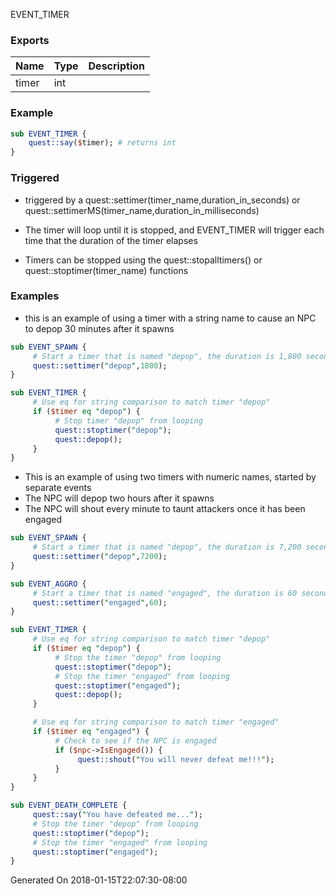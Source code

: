EVENT_TIMER
### Exports
**Name**|**Type**|**Description**
:-----|:-----|:-----
timer|int|
### Example
```perl
sub EVENT_TIMER {
	quest::say($timer); # returns int
}
```

### Triggered

* triggered by a quest::settimer(timer_name,duration_in_seconds) or quest::settimerMS(timer_name,duration_in_milliseconds)

* The timer will loop until it is stopped, and EVENT_TIMER will trigger each time that the duration of the timer elapses

* Timers can be stopped using the quest::stopalltimers() or quest::stoptimer(timer_name) functions

### Examples

* this is an example of using a timer with a string name to cause an NPC to depop 30 minutes after it spawns

```perl
sub EVENT_SPAWN {
     # Start a timer that is named "depop", the duration is 1,800 seconds (30 minutes)
     quest::settimer("depop",1800); 
}

sub EVENT_TIMER {
     # Use eq for string comparison to match timer "depop"
     if ($timer eq "depop") {
          # Stop timer "depop" from looping
          quest::stoptimer("depop"); 
          quest::depop(); 
     }
}
```

* This is an example of using two timers with numeric names, started by separate events
* The NPC will depop two hours after it spawns
* The NPC will shout every minute to taunt attackers once it has been engaged

```perl
sub EVENT_SPAWN { 
     # Start a timer that is named "depop", the duration is 7,200 seconds (2 hours)
     quest::settimer("depop",7200);
}

sub EVENT_AGGRO {
     # Start a timer that is named "engaged", the duration is 60 seconds (1 minute)
     quest::settimer("engaged",60);
}

sub EVENT_TIMER {
     # Use eq for string comparison to match timer "depop"
     if ($timer eq "depop") {
          # Stop the timer "depop" from looping
          quest::stoptimer("depop"); 
          # Stop the timer "engaged" from looping
          quest::stoptimer("engaged"); 
          quest::depop();
     }

     # Use eq for string comparison to match timer "engaged"
     if ($timer eq "engaged") {
          # Check to see if the NPC is engaged
          if ($npc->IsEngaged()) { 
               quest::shout("You will never defeat me!!!");
          }
     }
}

sub EVENT_DEATH_COMPLETE {
     quest::say("You have defeated me...");
     # Stop the timer "depop" from looping
     quest::stoptimer("depop");
     # Stop the timer "engaged" from looping
     quest::stoptimer("engaged");
}
```

Generated On 2018-01-15T22:07:30-08:00